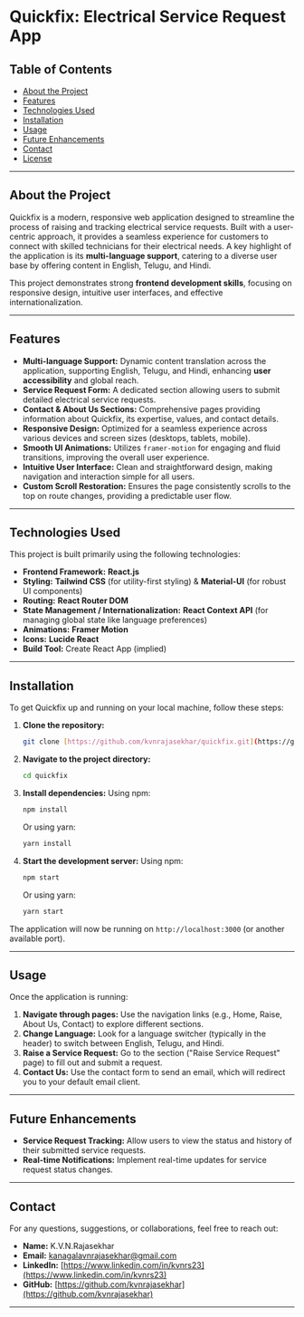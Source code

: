 # Quickfix: Electrical Service Request App

## Table of Contents

* [About the Project](#about-the-project)
* [Features](#features)
* [Technologies Used](#technologies-used)
* [Installation](#installation)
* [Usage](#usage)
* [Future Enhancements](#future-enhancements)
* [Contact](#contact)
* [License](#license)

---

## About the Project

Quickfix is a modern, responsive web application designed to streamline the process of raising and tracking electrical service requests. Built with a user-centric approach, it provides a seamless experience for customers to connect with skilled technicians for their electrical needs. A key highlight of the application is its **multi-language support**, catering to a diverse user base by offering content in English, Telugu, and Hindi.

This project demonstrates strong **frontend development skills**, focusing on responsive design, intuitive user interfaces, and effective internationalization.

---

## Features

* **Multi-language Support:** Dynamic content translation across the application, supporting English, Telugu, and Hindi, enhancing **user accessibility** and global reach.
* **Service Request Form:** A dedicated section allowing users to submit detailed electrical service requests.
* **Contact & About Us Sections:** Comprehensive pages providing information about Quickfix, its expertise, values, and contact details.
* **Responsive Design:** Optimized for a seamless experience across various devices and screen sizes (desktops, tablets, mobile).
* **Smooth UI Animations:** Utilizes `framer-motion` for engaging and fluid transitions, improving the overall user experience.
* **Intuitive User Interface:** Clean and straightforward design, making navigation and interaction simple for all users.
* **Custom Scroll Restoration:** Ensures the page consistently scrolls to the top on route changes, providing a predictable user flow.

---

## Technologies Used

This project is built primarily using the following technologies:

* **Frontend Framework:** **React.js**
* **Styling:** **Tailwind CSS** (for utility-first styling) & **Material-UI** (for robust UI components)
* **Routing:** **React Router DOM**
* **State Management / Internationalization:** **React Context API** (for managing global state like language preferences)
* **Animations:** **Framer Motion**
* **Icons:** **Lucide React**
* **Build Tool:** Create React App (implied)

---

## Installation

To get Quickfix up and running on your local machine, follow these steps:

1.  **Clone the repository:**
    ```bash
    git clone [https://github.com/kvnrajasekhar/quickfix.git](https://github.com/kvnrajasekhar/quickfix.git)
    ```
2.  **Navigate to the project directory:**
    ```bash
    cd quickfix
    ```

3.  **Install dependencies:**
    Using npm:
    ```bash
    npm install
    ```
    Or using yarn:
    ```bash
    yarn install
    ```

4.  **Start the development server:**
    Using npm:
    ```bash
    npm start
    ```
    Or using yarn:
    ```bash
    yarn start
    ```

The application will now be running on `http://localhost:3000` (or another available port).

---

## Usage

Once the application is running:

1.  **Navigate through pages:** Use the navigation links (e.g., Home, Raise, About Us, Contact) to explore different sections.
2.  **Change Language:** Look for a language switcher (typically in the header) to switch between English, Telugu, and Hindi.
3.  **Raise a Service Request:** Go to the section ("Raise Service Request" page) to fill out and submit a request.
4.  **Contact Us:** Use the contact form to send an email, which will redirect you to your default email client.

---

## Future Enhancements

* **Service Request Tracking:** Allow users to view the status and history of their submitted service requests.
* **Real-time Notifications:** Implement real-time updates for service request status changes.

---

## Contact

For any questions, suggestions, or collaborations, feel free to reach out:

* **Name:** K.V.N.Rajasekhar
* **Email:** kanagalavnrajasekhar@gmail.com
* **LinkedIn:** [https://www.linkedin.com/in/kvnrs23](https://www.linkedin.com/in/kvnrs23)
* **GitHub:** [https://github.com/kvnrajasekhar](https://github.com/kvnrajasekhar)

---
